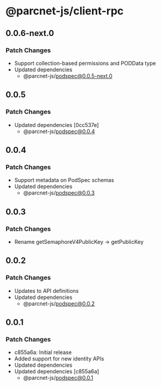 # @parcnet-js/client-rpc

## 0.0.6-next.0

### Patch Changes

- Support collection-based permissions and PODData type
- Updated dependencies
  - @parcnet-js/podspec@0.0.5-next.0

## 0.0.5

### Patch Changes

- Updated dependencies [0cc537e]
  - @parcnet-js/podspec@0.0.4

## 0.0.4

### Patch Changes

- Support metadata on PodSpec schemas
- Updated dependencies
  - @parcnet-js/podspec@0.0.3

## 0.0.3

### Patch Changes

- Rename getSemaphoreV4PublicKey -> getPublicKey

## 0.0.2

### Patch Changes

- Updates to API definitions
- Updated dependencies
  - @parcnet-js/podspec@0.0.2

## 0.0.1

### Patch Changes

- c855a6a: Initial release
- Added support for new identity APIs
- Updated dependencies
- Updated dependencies [c855a6a]
  - @parcnet-js/podspec@0.0.1
